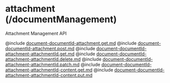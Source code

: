 <!--
    ATTENTION: This file was generated via gradle!
               Do NOT manually edit this file! Any such changes will be overwritten!
-->

# attachment (/documentManagement)

Attachment Management API

@include [document-documentId-attachment.get.md](document-documentId-attachment.get.md)
@include [document-documentId-attachment.post.md](document-documentId-attachment.post.md)
@include [document-documentId-attachment-attachmentId.get.md](document-documentId-attachment-attachmentId.get.md)
@include [document-documentId-attachment-attachmentId.delete.md](document-documentId-attachment-attachmentId.delete.md)
@include [document-documentId-attachment-attachmentId.patch.md](document-documentId-attachment-attachmentId.patch.md)
@include [document-documentId-attachment-attachmentId-content.get.md](document-documentId-attachment-attachmentId-content.get.md)
@include [document-documentId-attachment-attachmentId-content.put.md](document-documentId-attachment-attachmentId-content.put.md)
